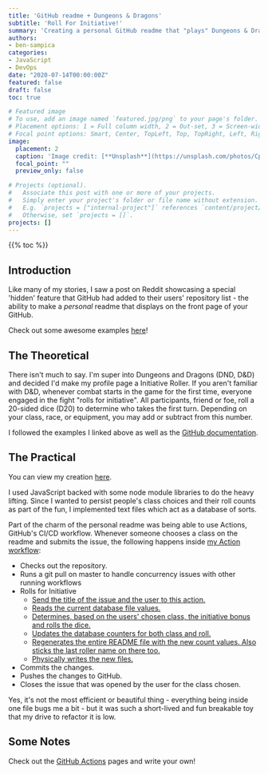 ```yaml
---
title: 'GitHub readme + Dungeons & Dragons'
subtitle: 'Roll For Initiative!'
summary: 'Creating a personal GitHub readme that "plays" Dungeons & Dragons'
authors:
- ben-sampica
categories:
- JavaScript
- DevOps
date: "2020-07-14T00:00:00Z"
featured: false
draft: false
toc: true

# Featured image
# To use, add an image named `featured.jpg/png` to your page's folder.
# Placement options: 1 = Full column width, 2 = Out-set, 3 = Screen-width
# Focal point options: Smart, Center, TopLeft, Top, TopRight, Left, Right, BottomLeft, Bottom, BottomRight
image:
  placement: 2
  caption: 'Image credit: [**Unsplash**](https://unsplash.com/photos/CpkOjOcXdUY)'
  focal_point: ""
  preview_only: false

# Projects (optional).
#   Associate this post with one or more of your projects.
#   Simply enter your project's folder or file name without extension.
#   E.g. `projects = ["internal-project"]` references `content/project/deep-learning/index.md`.
#   Otherwise, set `projects = []`.
projects: []
---
```


{{% toc %}}

## Introduction

Like many of my stories, I saw a post on Reddit showcasing a special 'hidden' feature that GitHub had added to their users' repository list - the ability to make a *personal* readme that displays on the front page of your GitHub.

Check out some awesome examples [here](https://github.com/benjaminsampica/awesome-github-profile-readme)!

## The Theoretical

There isn't much to say. I'm super into Dungeons and Dragons (DND, D&D) and decided I'd make my profile page a Initiative Roller. If you aren't familiar with D&D, whenever combat starts in the game for the first time, everyone engaged in the fight "rolls for initiative". All participants, friend or foe, roll a 20-sided dice (D20) to determine who takes the first turn. Depending on your class, race, or equipment, you may add or subtract from this number.

I followed the examples I linked above as well as the [GitHub documentation](https://docs.github.com/en/actions/creating-actions/creating-a-javascript-action).

## The Practical
You can view my creation [here](https://github.com/benjaminsampica/benjaminsampica).

I used JavaScript backed with some node module libraries to do the heavy lifting. Since I wanted to persist people's class choices and their roll counts as part of the fun, I implemented text files which act as a database of sorts.

Part of the charm of the personal readme was being able to use Actions, GitHub's CI/CD workflow. Whenever someone chooses a class on the readme and submits the issue, the following happens inside [my Action workflow](https://github.com/benjaminsampica/benjaminsampica/tree/master/.github/workflows):

- Checks out the repository.
- Runs a git pull on master to handle concurrency issues with other running workflows
- Rolls for Initiative
  - [Send the title of the issue and the user to this action.](https://github.com/benjaminsampica/benjaminsampica/blob/master/.github/workflows/readme.yml#L13-L18)
  - [Reads the current database file values.](https://github.com/benjaminsampica/benjaminsampica/blob/master/roll/index.js#L63-L64)
  - [Determines, based on the users' chosen class, the initiative bonus and rolls the dice.](https://github.com/benjaminsampica/benjaminsampica/blob/master/roll/index.js#L68-L69)
  - [Updates the database counters for both class and roll.](https://github.com/benjaminsampica/benjaminsampica/blob/master/roll/index.js#L68-L69)
  - [Regenerates the entire README file with the new count values. Also sticks the last roller name on there too.](https://github.com/benjaminsampica/benjaminsampica/blob/master/roll/index.js#L75-L89)
  - [Physically writes the new files.](https://github.com/benjaminsampica/benjaminsampica/blob/master/roll/index.js#L91-L93)
- Commits the changes.
- Pushes the changes to GitHub.
- Closes the issue that was opened by the user for the class chosen.

Yes, it's not the most efficient or beautiful thing - everything being inside one file bugs me a bit - but it was such a short-lived and fun breakable toy that my drive to refactor it is low.

## Some Notes
Check out the [GitHub Actions](https://github.com/features/actions) pages and write your own!